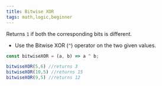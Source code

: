 ```yaml
---
title: Bitwise XOR
tags: math,logic,beginner
---
```


Returns `1` if both the corresponding bits is different.

- Use the Bitwise XOR (`^`) operator on the two given values.

```js
const bitwiseXOR = (a, b) => a ^ b;
```

```js
bitwiseXOR(5,6) //returns 3
bitwiseXOR(10,5) //returns 15
bitwiseXOR(9,5) //returns 12
```